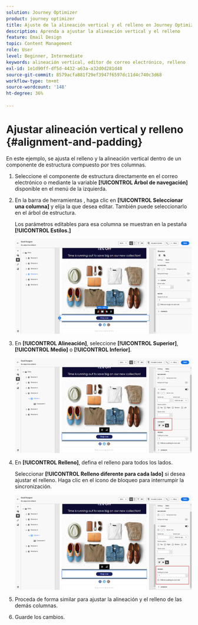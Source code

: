 ```yaml
---
solution: Journey Optimizer
product: journey optimizer
title: Ajuste de la alineación vertical y el relleno en Journey Optimizer
description: Aprenda a ajustar la alineación vertical y el relleno
feature: Email Design
topic: Content Management
role: User
level: Beginner, Intermediate
keywords: alineación vertical, editor de correo electrónico, relleno
exl-id: 1e1d90ff-df5d-4432-a63a-a32d0d281d48
source-git-commit: 8579acfa881f29ef3947f6597dc11d4c740c3d68
workflow-type: tm+mt
source-wordcount: '148'
ht-degree: 36%

---
```


# Ajustar alineación vertical y relleno {#alignment-and-padding}

En este ejemplo, se ajusta el relleno y la alineación vertical dentro de un componente de estructura compuesto por tres columnas.

1. Seleccione el componente de estructura directamente en el correo electrónico o mediante la variable **[!UICONTROL Árbol de navegación]** disponible en el menú de la izquierda.

1. En la barra de herramientas , haga clic en **[!UICONTROL Seleccionar una columna]** y elija la que desea editar. También puede seleccionarlo en el árbol de estructura.

   Los parámetros editables para esa columna se muestran en la pestaña **[!UICONTROL Estilos.]**

   ![](assets/alignment_2.png)

1. En **[!UICONTROL Alineación]**, seleccione **[!UICONTROL Superior]**, **[!UICONTROL Medio]** o **[!UICONTROL Inferior]**.

   ![](assets/alignment_3.png)

1. En **[!UICONTROL Relleno]**, defina el relleno para todos los lados.

   Seleccionar **[!UICONTROL Relleno diferente para cada lado]** si desea ajustar el relleno. Haga clic en el icono de bloqueo para interrumpir la sincronización.

   ![](assets/alignment_4.png)

1. Proceda de forma similar para ajustar la alineación y el relleno de las demás columnas.

1. Guarde los cambios.
